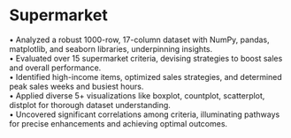 # Supermarket
• Analyzed a robust 1000-row, 17-column dataset with NumPy, pandas, matplotlib, and seaborn libraries, underpinning insights.  
• Evaluated over 15 supermarket criteria, devising strategies to boost sales and overall performance.                                        
• Identified high-income items, optimized sales strategies, and determined peak sales weeks and busiest hours.                               
• Applied diverse 5+ visualizations like boxplot, countplot, scatterplot, distplot for thorough dataset understanding.                       
• Uncovered significant correlations among criteria, illuminating pathways for precise enhancements and achieving optimal outcomes.
